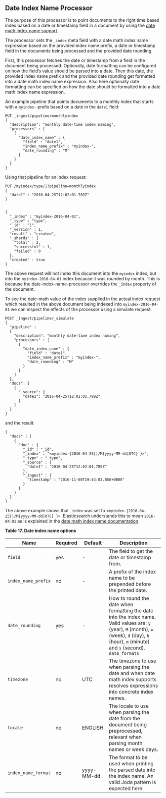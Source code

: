 ## Date Index Name Processor

The purpose of this processor is to point documents to the right time based index based on a date or timestamp field in a document by using the [date math index name support](date-math-index-names.html).

The processor sets the `_index` meta field with a date math index name expression based on the provided index name prefix, a date or timestamp field in the documents being processed and the provided date rounding.

First, this processor fetches the date or timestamp from a field in the document being processed. Optionally, date formatting can be configured on how the field’s value should be parsed into a date. Then this date, the provided index name prefix and the provided date rounding get formatted into a date math index name expression. Also here optionally date formatting can be specified on how the date should be formatted into a date math index name expression.

An example pipeline that points documents to a monthly index that starts with a `myindex-` prefix based on a date in the `date1` field:
    
    
    PUT _ingest/pipeline/monthlyindex
    {
      "description": "monthly date-time index naming",
      "processors" : [
        {
          "date_index_name" : {
            "field" : "date1",
            "index_name_prefix" : "myindex-",
            "date_rounding" : "M"
          }
        }
      ]
    }

Using that pipeline for an index request:
    
    
    PUT /myindex/type/1?pipeline=monthlyindex
    {
      "date1" : "2016-04-25T12:02:01.789Z"
    }
    
    
    {
      "_index" : "myindex-2016-04-01",
      "_type" : "type",
      "_id" : "1",
      "_version" : 1,
      "result" : "created",
      "_shards" : {
        "total" : 2,
        "successful" : 1,
        "failed" : 0
      },
      "created" : true
    }

The above request will not index this document into the `myindex` index, but into the `myindex-2016-04-01` index because it was rounded by month. This is because the date-index-name-processor overrides the `_index` property of the document.

To see the date-math value of the index supplied in the actual index request which resulted in the above document being indexed into `myindex-2016-04-01` we can inspect the effects of the processor using a simulate request.
    
    
    POST _ingest/pipeline/_simulate
    {
      "pipeline" :
      {
        "description": "monthly date-time index naming",
        "processors" : [
          {
            "date_index_name" : {
              "field" : "date1",
              "index_name_prefix" : "myindex-",
              "date_rounding" : "M"
            }
          }
        ]
      },
      "docs": [
        {
          "_source": {
            "date1": "2016-04-25T12:02:01.789Z"
          }
        }
      ]
    }

and the result:
    
    
    {
      "docs" : [
        {
          "doc" : {
            "_id" : "_id",
            "_index" : "<myindex-{2016-04-25||/M{yyyy-MM-dd|UTC} }>",
            "_type" : "_type",
            "_source" : {
              "date1" : "2016-04-25T12:02:01.789Z"
            },
            "_ingest" : {
              "timestamp" : "2016-11-08T19:43:03.850+0000"
            }
          }
        }
      ]
    }

The above example shows that `_index` was set to `<myindex-{2016-04-25||/M{yyyy-MM-dd|UTC} }>`. Elasticsearch understands this to mean `2016-04-01` as is explained in the [date math index name documentation](date-math-index-names.html)

 **Table 17. Date index name options**

Name |  Required |  Default |  Description  
---|---|---|---  
`field`| yes| -| The field to get the date or timestamp from.    
`index_name_prefix`| no| -| A prefix of the index name to be prepended before the printed date.    
`date_rounding`| yes| -| How to round the date when formatting the date into the index name. Valid values are: `y` (year), `M` (month), `w` (week), `d` (day), `h` (hour), `m` (minute) and `s` (second).    `date_formats `| no| yyyy-MM-dd’T'HH:mm:ss.SSSZ| An array of the expected date formats for parsing dates / timestamps in the document being preprocessed. Can be a Joda pattern or one of the following formats: ISO8601, UNIX, UNIX_MS, or TAI64N.    
`timezone`| no| UTC| The timezone to use when parsing the date and when date math index supports resolves expressions into concrete index names.    
`locale`| no| ENGLISH| The locale to use when parsing the date from the document being preprocessed, relevant when parsing month names or week days.    
`index_name_format`| no| yyyy-MM-dd| The format to be used when printing the parsed date into the index name. An valid Joda pattern is expected here.  
  
  


